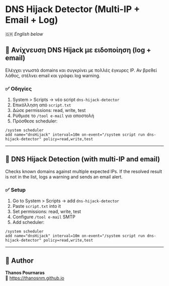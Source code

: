 # DNS Hijack Detector (Multi-IP + Email + Log)

🇬🇷 *English below*

## 🧠 Ανίχνευση DNS Hijack με ειδοποίηση (log + email)

Ελέγχει γνωστά domains και συγκρίνει με πολλές έγκυρες IP. Αν βρεθεί λάθος, στέλνει email και γράφει log warning.

### ✅ Οδηγίες

1. System > Scripts → νέο script `dns-hijack-detector`
2. Επικόλληση από `script.txt`
3. Δώσε permissions: read, write, test
4. Ρύθμισε το `/tool e-mail` για αποστολή
5. Πρόσθεσε scheduler:

```shell
/system scheduler
add name="dnsHijack" interval=10m on-event="/system script run dns-hijack-detector" policy=read,write,test
```

---

## 🧠 DNS Hijack Detection (with multi-IP and email)

Checks known domains against multiple expected IPs. If the resolved result is not in the list, logs a warning and sends an email alert.

### ✅ Setup

1. Go to System > Scripts → add `dns-hijack-detector`
2. Paste `script.txt` into it
3. Set permissions: read, write, test
4. Configure `/tool e-mail` SMTP
5. Add scheduler:

```shell
/system scheduler
add name="dnsHijack" interval=10m on-event="/system script run dns-hijack-detector" policy=read,write,test
```

---


## 👤 Author

**Thanos Pournaras**  
🔗 https://thanosnm.github.io

